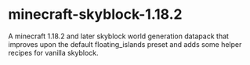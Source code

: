 # minecraft-skyblock-1.18.2
A minecraft 1.18.2 and later skyblock world generation datapack that improves upon the default floating_islands preset and adds some helper recipes for vanilla skyblock.
